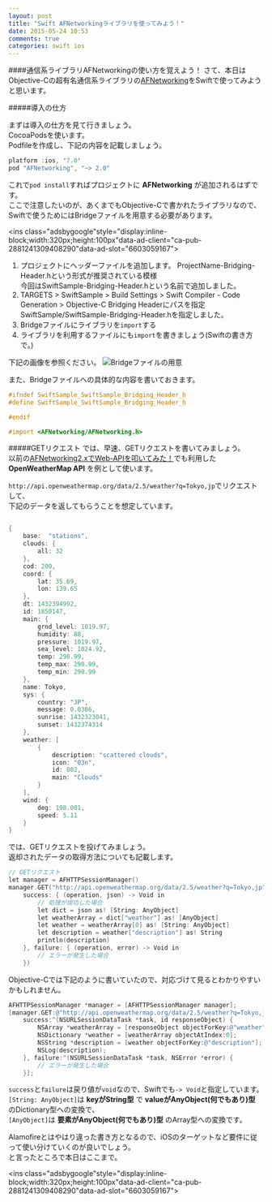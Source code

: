 ```yaml
---
layout: post
title: "Swift AFNetworkingライブラリを使ってみよう！"
date: 2015-05-24 10:53
comments: true
categories: swift ios
---
```


####通信系ライブラリAFNetworkingの使い方を覚えよう！
さて、本日はObjective-Cの超有名通信系ライブラリの[AFNetworking](https://github.com/AFNetworking/AFNetworking)をSwiftで使ってみようと思います。  

#####導入の仕方

まずは導入の仕方を見て行きましょう。  
CocoaPodsを使います。  
Podfileを作成し、下記の内容を記載しましょう。  

```objective-c
platform :ios, '7.0'
pod "AFNetworking", "~> 2.0"
```

これで`pod install`すればプロジェクトに **AFNetworking** が追加されるはずです。  
ここで注意したいのが、あくまでもObjective-Cで書かれたライブラリなので、Swiftで使うためにはBridgeファイルを用意する必要があります。  

<script async src="//pagead2.googlesyndication.com/pagead/js/adsbygoogle.js"></script>
<ins class="adsbygoogle"style="display:inline-block;width:320px;height:100px"data-ad-client="ca-pub-2881241309408290"data-ad-slot="6603059167"></ins>
<script>
(adsbygoogle = window.adsbygoogle || []).push({});
</script>

<!-- more -->

1. プロジェクトにヘッダーファイルを追加します。
ProjectName-Bridging-Header.hという形式が推奨されている模様  
今回はSwiftSample-Bridging-Header.hという名前で追加しました。  
2. TARGETS > SwiftSample > Build Settings > Swift Compiler - Code Generation > Objective-C Bridging Headerにパスを指定
SwiftSample/SwiftSample-Bridging-Header.hを指定しました。
3. Bridgeファイルにライブラリを`import`する
4. ライブラリを利用するファイルにも`import`を書きましょう(Swiftの書き方で。)

下記の画像を参照ください。
![Bridgeファイルの用意](/images/swift-afnetworking.png)  

また、Bridgeファイルへの具体的な内容を書いておきます。  

```objective-c
#ifndef SwiftSample_SwiftSample_Bridging_Header_h
#define SwiftSample_SwiftSample_Bridging_Header_h

#endif

#import <AFNetworking/AFNetworking.h>
```

#####GETリクエスト
では、早速、GETリクエストを書いてみましょう。  
以前の[AFNetworking2.xでWeb-APIを叩いてみた！](http://grandbig.github.io/blog/2015/02/12/afnetworking/)でも利用した **OpenWeatherMap API** を例として使います。  

`http://api.openweathermap.org/data/2.5/weather?q=Tokyo,jp`でリクエストして、  
下記のデータを返してもらうことを想定しています。  

```objective-c

{
	base:  "stations",
	clouds: {
		all: 32
	},
	cod: 200,
	coord: {
		lat: 35.69,
		lon: 139.65
	},
	dt: 1432394992,
	id: 1850147,
	main: {
		grnd_level: 1019.97,
		humidity: 88,
		pressure: 1019.97,
		sea_level: 1024.92,
		temp: 290.99,
		temp_max: 290.99,
		temp_min: 290.99
	},
	name: Tokyo,
	sys: {
		country: "JP",
		message: 0.0386,
		sunrise: 1432323041,
		sunset: 1432374314
	},
	weather: [
		{
			description: "scattered clouds",
			icon: "03n",
			id: 802,
			main: "Clouds"
		}
	],
	wind: {
		deg: 198.001,
		speed: 5.11
	}
}

```

では、GETリクエストを投げてみましょう。  
返却されたデータの取得方法についても記載します。  

```objective-c
// GETリクエスト
let manager = AFHTTPSessionManager()
manager.GET("http://api.openweathermap.org/data/2.5/weather?q=Tokyo,jp", parameters: nil,
	success: { (operation, json) -> Void in
		// 処理が成功した場合
		let dict = json as! [String: AnyObject]
		let weatherArray = dict["weather"] as! [AnyObject]
		let weather = weatherArray[0] as! [String: AnyObject]
		let description = weather["description"] as! String
		println(description)
	}, failure: { (operation, error) -> Void in
		// エラーが発生した場合
	})
```

Objective-Cでは下記のように書いていたので、対応づけて見るとわかりやすいかもしれません。  

```objective-c
AFHTTPSessionManager *manager = [AFHTTPSessionManager manager];
[manager.GET:@"http://api.openweathermap.org/data/2.5/weather?q=Tokyo,jp", parameters: nil,
	success:^(NSURLSessionDataTask *task, id responseObject) {
		NSArray *weatherArray = [responseObject objectForKey:@"weather"];
		NSDictionary *weather = [weatherArray objectAtIndex:0];
		NSString *description = [weather objectForKey:@"description"];
		NSLog(description);
	}, failure:^(NSURLSessionDataTask *task, NSError *error) {
		// エラーが発生した場合
	}];
```

`success`と`failure`は戻り値が`void`なので、Swiftでも`-> Void`と指定しています。  
`[String: AnyObject]`は **keyがString型** で **valueがAnyObject(何でもあり)型** のDictionary型への変換で、  
`[AnyObject]`は **要素がAnyObject(何でもあり)型** のArray型への変換です。  

Alamofireとはやはり違った書き方となるので、iOSのターゲットなど要件に従って使い分けていくのが良いでしょう。  
と言ったところで本日はここまで。  

<script async src="//pagead2.googlesyndication.com/pagead/js/adsbygoogle.js"></script>
<ins class="adsbygoogle"style="display:inline-block;width:320px;height:100px"data-ad-client="ca-pub-2881241309408290"data-ad-slot="6603059167"></ins>
<script>
(adsbygoogle = window.adsbygoogle || []).push({});
</script>
